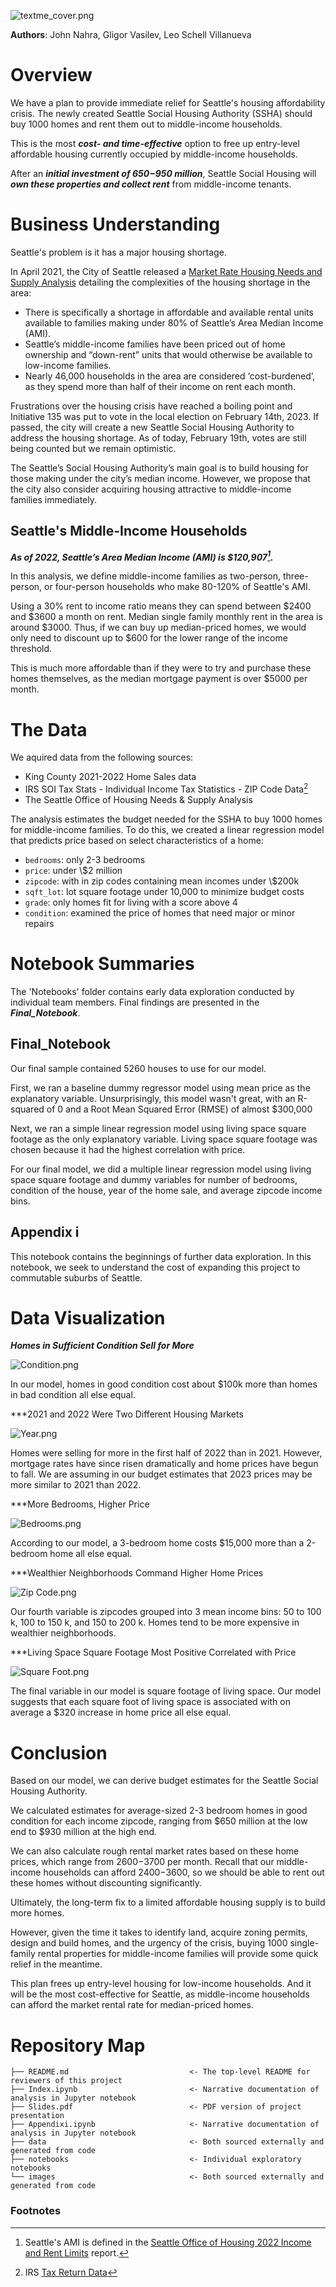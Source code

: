 ![textme_cover.png](https://github.com/leo-schell/phase2project/blob/main/Images/textme_cover.png?raw=true)

**Authors**: John Nahra, Gligor Vasilev, Leo Schell Villanueva

# Overview


We have a plan to provide immediate relief for Seattle's housing affordability crisis. The newly created Seattle Social Housing Authority (SSHA) should buy 1000 homes and rent them out to middle-income households.

This is the most ***cost- and time-effective*** option to free up entry-level affordable housing currently occupied by middle-income households. 

After an ***initial investment of $650-$950 million***, Seattle Social Housing will ***own these properties and collect rent*** from middle-income tenants.

# Business Understanding

Seattle's problem is it has a major housing shortage.

In April 2021, the City of Seattle released a [Market Rate Housing Needs and Supply Analysis](https://www.seattle.gov/Documents/Departments/OPCD/OngoingInitiatives/HousingChoices/SeattleMarketRateHousingNeedsAndSupplyAnalysis2021.pdf) detailing the complexities of the housing shortage in the area:
- There is specifically a shortage in affordable and available rental units available to families making under 80% of Seattle’s Area Median Income (AMI).
- Seattle’s middle-income families have been priced out of home ownership and “down-rent” units that would otherwise be available to low-income families.
- Nearly 46,000 households in the area are considered ‘cost-burdened’, as they spend more than half of their income on rent each month. 

Frustrations over the housing crisis have reached a boiling point and Initiative 135 was put to vote in the local election on February 14th, 2023. If passed, the city will create a new Seattle Social Housing Authority to address the housing shortage. As of today, February 19th, votes are still being counted but we remain optimistic. 

The Seattle’s Social Housing Authority’s main goal is to build housing for those making under the city’s median income. However, we propose that the city also consider acquiring housing attractive to middle-income families immediately.


## Seattle's Middle-Income Households

***As of 2022, Seattle’s Area Median Income (AMI) is $120,907[^1].***

In this analysis, we define middle-income families as two-person, three-person, or four-person households who make 80-120\% of Seattle's AMI.


Using a 30% rent to income ratio means they can spend between $2400 and $3600 a month on rent. Median single family monthly rent in the area is around $3000. Thus, if we can buy up median-priced homes, we would only need to discount up to $600 for the lower range of the income threshold.

This is much more affordable than if they were to try and purchase these homes themselves, as the median mortgage payment is over $5000 per month.


# The Data

We aquired data from the following sources:
- King County 2021-2022 Home Sales data
- IRS SOI Tax Stats - Individual Income Tax Statistics - ZIP Code Data[^2]
- The Seattle Office of Housing Needs & Supply Analysis

The analysis estimates the budget needed for the SSHA to buy 1000 homes for middle-income families. To do this, we created a linear regression model that predicts price based on select characteristics of a home:
- `bedrooms`: only 2-3 bedrooms
- `price`: under \\$2 million
- `zipcode`: with in zip codes containing mean incomes under \\$200k
- `sqft_lot`: lot square footage under 10,000 to minimize budget costs
- `grade`: only homes fit for living with a score above 4
- `condition`: examined the price of homes that need major or minor repairs



# Notebook Summaries

The 'Notebooks' folder contains early data exploration conducted by individual team members. Final findings are presented in the ***Final_Notebook***.

## Final_Notebook

Our final sample contained 5260 houses to use for our model.

First, we ran a baseline dummy regressor model using mean price as the explanatory variable. Unsurprisingly, this model wasn't great, with an R-squared of 0 and a Root Mean Squared Error (RMSE) of almost $300,000

Next, we ran a simple linear regression model using living space square footage as the only explanatory variable. Living space square footage was chosen because it had the highest correlation with price.

For our final model, we did a multiple linear regression model using living space square footage and dummy variables for number of bedrooms, condition of the house, year of the home sale, and average zipcode income bins.


## Appendix i

This notebook contains the beginnings of further data exploration. In this notebook, we seek to understand the cost of expanding this project to commutable suburbs of Seattle.


# Data Visualization

***Homes in Sufficient Condition Sell for More***

![Condition.png](https://github.com/leo-schell/phase2project/blob/main/Images/Condition.png)

In our model, homes in good condition cost about $100k more than homes in bad condition all else equal.

***2021 and 2022 Were Two Different Housing Markets

![Year.png](https://github.com/leo-schell/phase2project/blob/main/Images/Year.png)

Homes were selling for more in the first half of 2022 than in 2021. However, mortgage rates have since risen dramatically and home prices have begun to fall. We are assuming in our budget estimates that 2023 prices may be more similar to 2021 than 2022.


***More Bedrooms, Higher Price

![Bedrooms.png](https://github.com/leo-schell/phase2project/blob/main/Images/Bedrooms.png)

According to our model, a 3-bedroom home costs $15,000 more than a 2-bedroom home all else equal.

***Wealthier Neighborhoods Command Higher Home Prices

![Zip Code.png](https://github.com/leo-schell/phase2project/blob/main/Images/Zip%20Code.png)

Our fourth variable is zipcodes grouped into 3 mean income bins: 50 to 100 k, 100 to 150 k, and 150 to 200 k. Homes tend to be more expensive in wealthier neighborhoods.

***Living Space Square Footage Most Positive Correlated with Price

![Square Foot.png](https://github.com/leo-schell/phase2project/blob/main/Images/Square%20Foot.png)

The final variable in our model is square footage of living space. Our model suggests that each square foot of living space is associated with on average a $320 increase in home price all else equal.

# Conclusion

Based on our model, we can derive budget estimates for the Seattle Social Housing Authority. 

We calculated estimates for average-sized 2-3 bedroom homes in good condition for each income zipcode, ranging from $650 million at the low end to $930 million at the high end. 

We can also calculate rough rental market rates based on these home prices, which range from $2600-$3700 per month. Recall that our middle-income households can afford $2400-$3600, so we should be able to rent out these homes without discounting significantly.

Ultimately, the long-term fix to a limited affordable housing supply is to build more homes.

However, given the time it takes to identify land, acquire zoning permits, design and build homes, and the urgency of the crisis, buying 1000 single-family rental properties for middle-income families will provide some quick relief in the meantime.

This plan frees up entry-level housing for low-income households. And it will be the most cost-effective for Seattle, as middle-income households can afford the market rental rate for median-priced homes.


# Repository Map

```
├── README.md                           <- The top-level README for reviewers of this project
├── Index.ipynb                         <- Narrative documentation of analysis in Jupyter notebook
├── Slides.pdf                          <- PDF version of project presentation
├── Appendixi.ipynb                     <- Narrative documentation of analysis in Jupyter notebook
├── data                                <- Both sourced externally and generated from code
├── notebooks                           <- Individual exploratory notebooks
└── images                              <- Both sourced externally and generated from code
```



### Footnotes
[^1]: Seattle's AMI is defined in the [Seattle Office of Housing 2022 Income and Rent Limits](https://www.seattle.gov/documents/Departments/Housing/PropertyManagers/IncomeRentLimits/Income-Rent-Limits.pdf) report.
[^2]: IRS [Tax Return Data](https://www.irs.gov/statistics/soi-tax-stats-individual-income-tax-statistics-zip-code-data-soi)